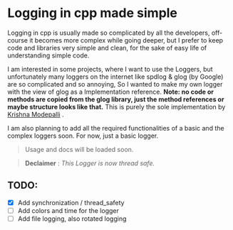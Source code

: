 
# Logging in cpp made simple

Logging in cpp is usually made so complicated by all the developers, 
off-course it becomes more complex while going deeper, but I prefer to keep 
code and libraries very simple and clean, for the sake of easy life of 
understanding simple code.  

I am interested in some projects, where I want to use the Loggers, but 
unfortunately many loggers on the internet like spdlog & glog (by Google) are so
complicated and so annoying, So I wanted to make my own logger with the view of
glog as a Implementation reference. **Note: no code or methods are copied 
from the glog library, just the method references or maybe structure looks 
like that.** This is purely the sole implementation by [Krishna Modepalli](https://github.com/krishnamodepalli)
.  

I am also planning to add all the required functionalities of a basic and the
complex loggers soon. For now, just a basic logger.

> Usage and docs will be loaded soon.  

> **Declaimer** : *This Logger is now thread safe.*

## TODO:
- [X] Add synchronization / thread_safety
- [ ] Add colors and time for the logger
- [ ] Add file logging, also rotated logging
